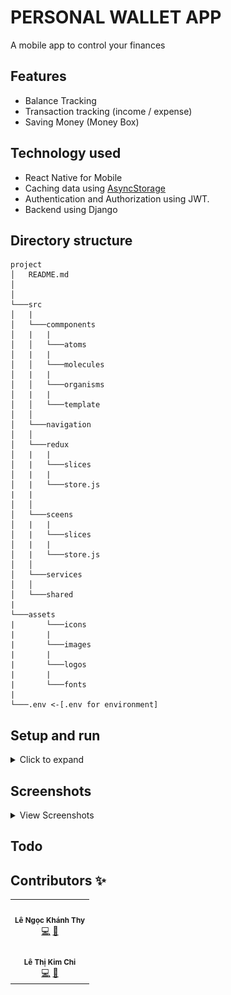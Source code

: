 # PERSONAL WALLET APP

A mobile app to control your finances

## Features

- Balance Tracking
- Transaction tracking (income / expense)
- Saving Money (Money Box)

## Technology used

- React Native for Mobile
- Caching data using [AsyncStorage](https://docs.expo.dev/versions/latest/sdk/async-storage/)
- Authentication and Authorization using JWT.
- Backend using Django

## Directory structure

```
project
│   README.md
│
│
└───src
│   |
│   └───commponents
│   |   |
│   │   └───atoms
│   |   |
│   │   └───molecules
│   |   |
│   │   └───organisms
│   |   |
│   │   └───template
│   │
│   └───navigation
│   │
│   └───redux
│   |   |
│   |   └───slices
│   |   |
│   |   └───store.js
|   |
│   │
│   └───sceens
│   |   |
│   |   └───slices
│   |   |
│   |   └───store.js
│   │
│   └───services
│   │
│   └───shared
|
└───assets
|       └───icons
|       |
|       └───images
|       |
|       └───logos
|       |
|       └───fonts
|
└───.env <-[.env for environment]
```

## Setup and run

<details>
    <summary>Click to expand</summary>
    <br>

- Setup and run
  - Yarn/npm
  - Expo
    - Install [Expo](https://docs.expo.dev/get-started/installation/).
  - Install npm dependencies:
    ```
    yarn install
    or npm install
    ```
  - Run project:
    ```
    "start": "expo start",
    "android": "expo start --android",
    "ios": "expo start --ios",
    "web": "expo start --web",
    "eject": "expo eject"
    ```
    </details>

## Screenshots

<details>
    <summary>View Screenshots</summary>
    <br>
1. Login Screen

![](screenshots/login.png)

2. Sign Up Screen

![](screenshots/signin.png)

3. Home Screen

![](screenshots/home.png)

4. Transaction Screen

![](screenshots/transaction.png)

5. Money Box

![](screenshots/moneybox.png)

</details>

## Todo

## Contributors ✨

<!-- ALL-CONTRIBUTORS-LIST:START - Do not remove or modify this section -->
<!-- prettier-ignore-start -->
<!-- markdownlint-disable -->
<table>
  <tr>
    <td align="center"><img src="https://avatars.githubusercontent.com/u/81146934?v=4" width="100px;" alt=""/><br /><sub><b>Lê Ngọc Khánh Thy</b></sub></a><br /><a href="https://github.com/thylnk" title="Code">💻</a> <a href="https://github.com/thylnk" title="Documentation">📖</a>
  </tr>
  <tr>
    <td align="center"><img src="https://avatars.githubusercontent.com/u/67652379?v=4" width="100px;" alt=""/><br /><sub><b>Lê Thị Kim Chi</b></sub></a><br /><a href="https://github.com/kimchilee11" title="Code">💻</a> <a href="https://github.com/kimchilee11" title="Documentation">📖</a>
  </tr>
</table>

<!-- markdownlint-restore -->
<!-- prettier-ignore-end -->

<!-- ALL-CONTRIBUTORS-LIST:END -->
